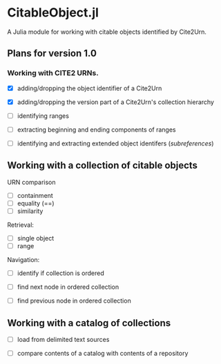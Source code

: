 # CitableObject.jl


A Julia module for working with citable objects identified by Cite2Urn.

## Plans for version 1.0


### Working with CITE2 URNs.


- [x] adding/dropping the object identifier of a Cite2Urn
- [x] adding/dropping the version part of a Cite2Urn's collection hierarchy
- [ ] identifying ranges
- [ ] extracting beginning and ending components of ranges
- [ ] identifying and extracting extended object identifers (*subreferences*)


## Working with a collection of citable objects


URN comparison

- [ ] containment
- [ ] equality (==)
- [ ] similarity

Retrieval:

- [ ] single object
- [ ] range

Navigation:

- [ ] identify if collection is ordered
- [ ] find next node in ordered collection
- [ ] find previous node in ordered collection


## Working with a catalog of collections

- [ ] load from delimited text sources
- [ ] compare contents of a catalog with contents of a repository

